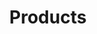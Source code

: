 ---
title: Products
layout: collection
permalink: /products/
collection: portfolio
entries_layout: grid
classes: wide
---